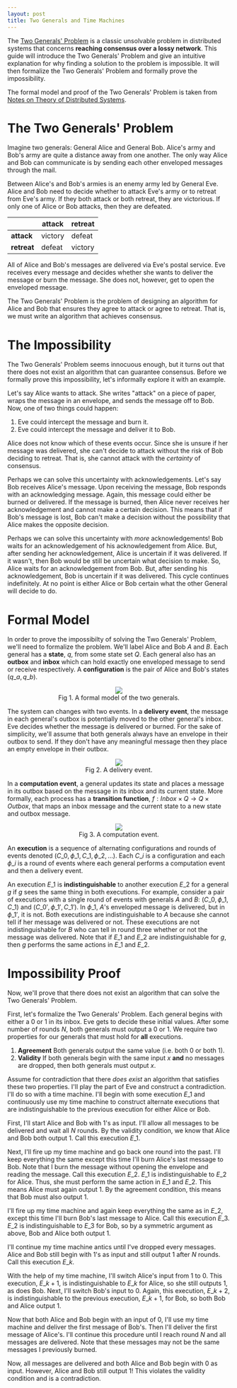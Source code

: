 ```yaml
---
layout: post
title: Two Generals and Time Machines
---
```


The [Two Generals' Problem][wiki] is a classic unsolvable problem in
distributed systems that concerns **reaching consensus over a lossy network**.
This guide will introduce the Two Generals' Problem and give an intuitive
explanation for why finding a solution to the problem is impossible. It will
then formalize the Two Generals' Problem and formally prove the impossibility.

The formal model and proof of the Two Generals' Problem is taken from [Notes on
Theory of Distributed Systems][yale-notes].

# The Two Generals' Problem #
Imagine two generals: General Alice and General Bob. Alice's army and Bob's
army are quite a distance away from one another. The only way Alice and Bob
can communicate is by sending each other enveloped messages through the mail. 

Between Alice's and Bob's armies is an enemy army led by General Eve. Alice
and Bob need to decide whether to attack Eve's army or to retreat from Eve's
army. If they both attack or both retreat, they are victorious. If only one of
Alice or Bob attacks, then they are defeated.


|             | **attack** | **retreat** |
| ----------- | ---------- | ----------- |
| **attack**  | victory    | defeat      |
| **retreat** | defeat     | victory     |

All of Alice and Bob's messages are delivered via Eve's postal service. Eve
receives every message and decides whether she wants to deliver the message or
burn the message. She does not, however, get to open the enveloped message.

The Two Generals' Problem is the problem of designing an algorithm for Alice
and Bob that ensures they agree to attack or agree to retreat. That is, we must
write an algorithm that achieves consensus. 

# The Impossibility #
The Two Generals' Problem seems innocuous enough, but it turns out that there
does not exist an algorithm that can guarantee consensus. Before we formally
prove this impossibility, let's informally explore it with an example.  

Let's say Alice wants to attack. She writes "attack" on a piece of paper, wraps
the message in an envelope, and sends the message off to Bob. Now, one of two
things could happen:

1. Eve could intercept the message and burn it.
2. Eve could intercept the message and deliver it to Bob.

Alice does not know which of these events occur. Since she is unsure if her
message was delivered, she can't decide to attack without the risk of Bob
deciding to retreat. That is, she cannot attack with the *certainty* of
consensus.

Perhaps we can solve this uncertainty with acknowledgements. Let's say Bob
receives Alice's message. Upon receiving the message, Bob responds with an
acknowledging message. Again, this message could either be burned or delivered.
If the message is burned, then Alice never receives her acknowledgement and
cannot make a certain decision. This means that if Bob's message is lost, Bob
can't make a decision without the possibility that Alice makes the opposite
decision.  

Perhaps we can solve this uncertainty with *more* acknowledgements! Bob waits
for an acknowledgement of his acknowledgement from Alice. But, after sending
her acknowledgement, Alice is uncertain if it was delivered. If it wasn't, then
Bob would be still be uncertain what decision to make. So, Alice waits for an
acknowledgement from Bob. But, after sending his acknowledgement, Bob is
uncertain if it was delivered. This cycle continues indefinitely. At no point
is either Alice or Bob certain what the other General will decide to do.

# Formal Model #
In order to prove the impossibilty of solving the Two Generals' Problem, we'll
need to formalize the problem. We'll label Alice and Bob $A$ and $B$. Each
general has a **state**, $q$, from some state set $Q$. Each general also has
an **outbox** and **inbox** which can hold exactly one enveloped message to
send or receive respectively. A **configuration** is the pair of Alice and
Bob's states $(q\_a, q\_b)$. 


<center>
  <figure>
    <img src="{{site.url}}/assets/generals/gen1.svg" class="three-quarter">
    <figcaption>
    Fig 1. A formal model of the two generals.
    </figcaption>
  </figure>
</center>

The system can changes with two events. In a **delivery event**, the message in
each general's outbox is potentially moved to the other general's inbox. Eve
decides whether the message is delivered or burned. For the sake of simplicity,
we'll assume that both generals always have an envelope in their outbox to
send. If they don't have any meaningful message then they place an empty
envelope in their outbox.

<center>
  <figure>
    <img src="{{site.url}}/assets/generals/gen2.svg" class="three-quarter">
    <figcaption>
    Fig 2. A delivery event. 
    </figcaption>
  </figure>
</center>

In a **computation event**, a general updates its state and places a message in
its outbox based on the message in its inbox and its current state.  More
formally, each process has a **transition function**, $f: Inbox \times Q
\rightarrow Q \times Outbox$, that maps an inbox message and the current state
to a new state and outbox message.

<center>
  <figure>
    <img src="{{site.url}}/assets/generals/gen3.svg" class="three-quarter">
    <figcaption>
    Fig 3. A computation event.
    </figcaption>
  </figure>
</center>

An **execution** is a sequence of alternating configurations and rounds of
events denoted $(C\_0, \phi\_1, C\_1, \phi\_2, \ldots)$. Each $C\_i$ is a
configuration and each $\phi\_i$ is a round of events where each general
performs a computation event and then a delivery event.

An execution $E\_1$ is **indistinguishable** to another execution $E\_2$ for a
general $g$ if $g$ sees the same thing in both executions. For example,
consider a pair of executions with a single round of events with generals $A$
and $B$: $(C\_0, \phi\_1, C\_1)$ and $(C\_0', \phi\_1', C\_1')$. In $\phi\_1$,
$A$'s enveloped message is delivered, but in $\phi\_1'$, it is not. Both
executions are indistinguishable to $A$ because she cannot tell if her message
was delivered or not. These executions are not indistinguishable for $B$ who
can tell in round three whether or not the message was delivered. Note that if
$E\_1$ and $E\_2$ are indistinguishable for $g$, then $g$ performs the same
actions in $E\_1$ and $E\_2$.

# Impossibility Proof #
Now, we'll prove that there does not exist an algorithm that can solve the Two
Generals' Problem. 

First, let's formalize the Two Generals' Problem. Each general begins with
either a 0 or 1 in its inbox. Eve gets to decide these initial values. After
some number of rounds $N$, both generals must output a 0 or 1. We require two
properties for our generals that must hold for **all** executions.

1. **Agreement** Both generals output the same value (i.e. both 0 or both 1).
2. **Validity** If both generals begin with the same input $x$ **and** no
   messages are dropped, then both generals must output $x$.

Assume for contradiction that there *does exist* an algorithm that satisfies
these two properties. I'll play the part of Eve and construct a contradiction.
I'll do so with a time machine. I'll begin with some execution $E\_1$ and
continuously use my time machine to construct alternate executions that are
indistinguishable to the previous execution for either Alice or Bob.

First, I'll start Alice and Bob with 1's as input. I'll allow all messages to
be delivered and wait all $N$ rounds. By the validity condition, we know that
Alice and Bob both output 1. Call this execution $E\_1$.

Next, I'll fire up my time machine and go back one round into the past. I'll
keep everything the same except this time I'll burn Alice's last message to
Bob. Note that I burn the message without opening the envelope and reading the
message. Call this execution $E\_2$.  $E\_1$ is indistinguishable to $E\_2$ for
Alice. Thus, she must perform the same action in $E\_1$ and $E\_2$. This means
Alice must again output 1. By the agreement condition, this means that Bob must
also output 1.  

I'll fire up my time machine and again keep everything the same as in $E\_2$,
except this time I'll burn Bob's last message to Alice. Call this execution
$E\_3$. $E\_2$ is indistinguishable to $E\_3$ for Bob, so by a symmetric
argument as above, Bob and Alice both output 1.

I'll continue my time machine antics until I've dropped every messages. Alice
and Bob still begin with 1's as input and still output 1 after $N$ rounds. Call
this execution $E\_k$. 

With the help of my time machine, I'll switch Alice's input from 1 to 0. This
execution, $E\_{k+1}$, is indistinguishable to $E\_k$ for Alice, so she still
outputs 1, as does Bob. Next, I'll switch Bob's input to 0. Again, this
execution, $E\_{k+2}$, is indistinguishable to the previous execution,
$E\_{k+1}$, for Bob, so both Bob and Alice output 1.  

Now that both Alice and Bob begin with an input of 0, I'll use my time machine
and deliver the first message of Bob's. Then I'll deliver the first message of
Alice's. I'll continue this procedure until I reach round $N$ and all messages
are delivered. Note that these messages may not be the same messages I
previously burned.

Now, all messages are delivered and both Alice and Bob begin with 0 as input.
However, Alice and Bob still output 1! This violates the validity condition and
is a contradiction.

[wiki]:       http://en.wikipedia.org/wiki/Two_Generals'_Problem
[yale-notes]: http://cs-www.cs.yale.edu/homes/aspnes/classes/465/notes.pdf

<script type="text/javascript" src="http://cdn.mathjax.org/mathjax/latest/MathJax.js?config=TeX-AMS-MML_HTMLorMML"></script>
<script type="text/javascript">
MathJax.Hub.Config({
    tex2jax: {
        inlineMath: [['$','$'], ['$','$']],
        processEscapes: true
    }
});
</script>
